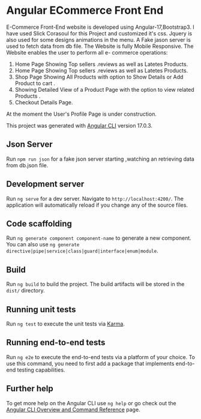 # Angular ECommerce Front End

E-Commerce Front-End website is developed using Angular-17,Bootstrap3.
I have used Slick Corasoul for this Project and customized it's css.
Jquery is also used for some designs animations in the menu.
A Fake jason server is used to fetch data from db file.
The Website is fully Mobile Responsive.
The Website enables the user to perform all e- commerce operations:
<ol>
  <li>Home Page Showing Top sellers .reviews as well as Latetes Products.</li>
  <li>Home Page Showing Top sellers .reviews as well as Latetes Products.</li>
    <li>Shop Page Showing All Products with option to Show Details or Add Product to cart .</li>
     <li>Showing Detailed View of a Product Page with the option to view related Products .</li>
    <li>Checkout Details Page.</li>
          
</ol>


At the moment the User's Profile Page is under construction.


This project was generated with [Angular CLI](https://github.com/angular/angular-cli) version 17.0.3.

## Json Server

Run `npm run json` for a fake json server starting ,watching an retrieving data from db.json file. 

## Development server

Run `ng serve` for a dev server. Navigate to `http://localhost:4200/`. The application will automatically reload if you change any of the source files.

## Code scaffolding

Run `ng generate component component-name` to generate a new component. You can also use `ng generate directive|pipe|service|class|guard|interface|enum|module`.

## Build

Run `ng build` to build the project. The build artifacts will be stored in the `dist/` directory.

## Running unit tests

Run `ng test` to execute the unit tests via [Karma](https://karma-runner.github.io).

## Running end-to-end tests

Run `ng e2e` to execute the end-to-end tests via a platform of your choice. To use this command, you need to first add a package that implements end-to-end testing capabilities.

## Further help

To get more help on the Angular CLI use `ng help` or go check out the [Angular CLI Overview and Command Reference](https://angular.io/cli) page.
